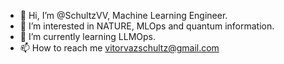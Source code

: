 - 👋 Hi, I’m @SchultzVV, Machine Learning Engineer.
- 👀 I’m interested in NATURE, MLOps and quantum information.
- 🌱 I’m currently learning LLMOps.
- 📫 How to reach me vitorvazschultz@gmail.com

<!---
SchultzVV/SchultzVV is a ✨ special ✨ repository because its `README.md` (this file) appears on your GitHub profile.
You can click the Preview link to take a look at your changes.
--->
